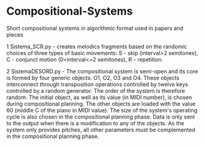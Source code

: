# Compositional-Systems
Short compositional systems in algorithmic format used in papers and pieces

1 Sistema_SCR.py - creates melodics fragments based on the randomic choices of three types of basic movements: S - skip (interval>2 semitones), C - conjunct motion (0<interval<=2 semitones), R - repetition.

2 SistemaDESORD.py - The compositional system is semi-open and its core is formed by four generic objects: O1, O2, O3 and O4. These objects interconnect through transposition operations controlled by twelve keys controlled by a random generator. The order of the system is therefore random. The initial object, as well as its value (in MIDI number), is chosen during compositional planning. The other objects are loaded with the value 60 (middle C of the piano in MIDI value). The size of the system's operating cycle is also chosen in the compositional planning phase. Data is only sent to the output when there is a modification to any of the objects. As the system only provides pitches, all other parameters must be complemented in the compositional planning phase.
